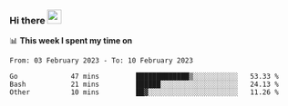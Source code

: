 ### Hi there <a href="https://www.gautamkrishnar.com/"><img src="https://media.giphy.com/media/hvRJCLFzcasrR4ia7z/giphy.gif" width="25px"></a>

📊 **This week I spent my time on**

<!--START_SECTION:waka-->

```text
From: 03 February 2023 - To: 10 February 2023

Go             47 mins         █████████████▒░░░░░░░░░░░   53.33 %
Bash           21 mins         ██████░░░░░░░░░░░░░░░░░░░   24.13 %
Other          10 mins         ██▓░░░░░░░░░░░░░░░░░░░░░░   11.26 %
```

<!--END_SECTION:waka-->
